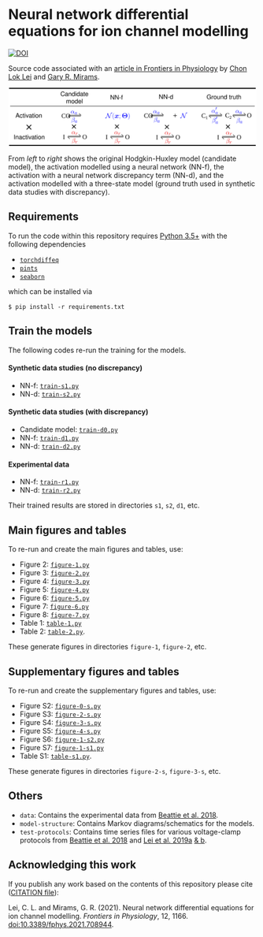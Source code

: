 # Neural network differential equations for ion channel modelling

[![DOI](https://zenodo.org/badge/360855175.svg)](https://zenodo.org/badge/latestdoi/360855175)

Source code associated with an [article in Frontiers in Physiology](https://www.frontiersin.org/articles/10.3389/fphys.2021.708944) by [Chon Lok Lei](https://chonlei.github.io/) and [Gary R. Mirams](https://www.maths.nottingham.ac.uk/plp/pmzgm/).

![Model structures used in this repository](https://raw.githubusercontent.com/chonlei/neural-ode-ion-channels/main/model-structure/model-structure-2.svg?token=AGL42DUH3JXYLYLGOWOKL23AUXFOK)

From _left_ to _right_ shows the original Hodgkin-Huxley model (candidate model), the activation modelled using a neural network (NN-f), the activation with a neural network discrepancy term (NN-d), and the activation modelled with a three-state model (ground truth used in synthetic data studies with discrepancy).


Requirements
------

To run the code within this repository requires [Python 3.5+](https://www.python.org/) with the following dependencies

- [`torchdiffeq`](https://github.com/rtqichen/torchdiffeq)
- [`pints`](https://github.com/pints-team/pints)
- [`seaborn`](https://seaborn.pydata.org)

which can be installed via
```
$ pip install -r requirements.txt
```


Train the models
------

The following codes re-run the training for the models.

#### Synthetic data studies (no discrepancy)

- NN-f: [`train-s1.py`](./train-s1.py)
- NN-d: [`train-s2.py`](./train-s2.py)

#### Synthetic data studies (with discrepancy)

- Candidate model: [`train-d0.py`](./train-d0.py)
- NN-f: [`train-d1.py`](./train-d1.py)
- NN-d: [`train-d2.py`](./train-d2.py)

#### Experimental data

- NN-f: [`train-r1.py`](./train-r1.py)
- NN-d: [`train-r2.py`](./train-r2.py)

Their trained results are stored in directories `s1`, `s2`, `d1`, etc.


Main figures and tables
------

To re-run and create the main figures and tables, use:
- Figure 2: [`figure-1.py`](./figure-1.py)
- Figure 3: [`figure-2.py`](./figure-2.py)
- Figure 4: [`figure-3.py`](./figure-3.py)
- Figure 5: [`figure-4.py`](./figure-4.py)
- Figure 6: [`figure-5.py`](./figure-5.py)
- Figure 7: [`figure-6.py`](./figure-6.py)
- Figure 8: [`figure-7.py`](./figure-7.py)
- Table 1: [`table-1.py`](./table-1.py)
- Table 2: [`table-2.py`](./table-2.py).

These generate figures in directories `figure-1`, `figure-2`, etc.


Supplementary figures and tables
------

To re-run and create the supplementary figures and tables, use:
- Figure S2: [`figure-0-s.py`](./figure-0-s.py)
- Figure S3: [`figure-2-s.py`](./figure-2-s.py)
- Figure S4: [`figure-3-s.py`](./figure-3-s.py)
- Figure S5: [`figure-4-s.py`](./figure-4-s.py)
- Figure S6: [`figure-1-s2.py`](./figure-1-s2.py)
- Figure S7: [`figure-1-s1.py`](./figure-1-s1.py)
- Table S1: [`table-s1.py`](./table-s1.py).

These generate figures in directories `figure-2-s`, `figure-3-s`, etc.


Others
------

- `data`: Contains the experimental data from [Beattie et al. 2018](https://doi.org/10.1113/JP276068).
- `model-structure`: Contains Markov diagrams/schematics for the models.
- `test-protocols`: Contains time series files for various voltage-clamp protocols from [Beattie et al. 2018](https://doi.org/10.1113/JP276068) and [Lei et al. 2019a](https://doi.org/10.1016/j.bpj.2019.07.029) [& b](https://doi.org/10.1016/j.bpj.2019.07.030).


Acknowledging this work
------

If you publish any work based on the contents of this repository please cite ([CITATION file](./CITATION)):

Lei, C. L. and Mirams, G. R.
(2021).
Neural network differential equations for ion channel modelling.
_Frontiers in Physiology_, 12, 1166.
[doi:10.3389/fphys.2021.708944](https://doi.org/10.3389/fphys.2021.708944).
